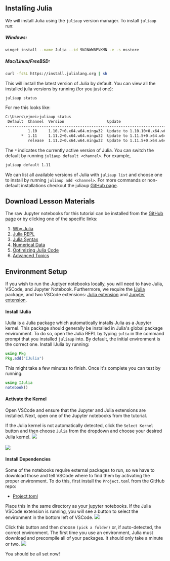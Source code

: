 ## Installing Julia

We will install Julia using the `juliaup` version manager. To install `juliaup` run:

##### Windows:
```sh
winget install --name Julia --id 9NJNWW8PVKMN -e -s msstore
```

##### Mac/Linux/FreeBSD: 
```sh
curl -fsSL https://install.julialang.org | sh
```

This will install the latest version of Julia by default. You can view all the installed julia versions by running (for you just one):

```sh
juliaup status
```

For me this looks like:

```sh
C:\Users\ejmei>juliaup status
 Default  Channel  Version                   Update
-------------------------------------------------------------------------------------------
          1.10     1.10.7+0.x64.w64.mingw32  Update to 1.10.10+0.x64.w64.mingw32 available
       *  1.11     1.11.2+0.x64.w64.mingw32  Update to 1.11.5+0.x64.w64.mingw32 available
          release  1.11.2+0.x64.w64.mingw32  Update to 1.11.5+0.x64.w64.mingw32 available
```

The `*` indicates the currently active version of Julia. You can switch the default by running `juliaup default <channel>`. For example,

```sh
juliaup default 1.11
```

We can list all available versions of Julia with `juliaup list` and choose one to install by running `juliaup add <channel>`. For more commands or non-default installations checkout the juliaup [GitHub page](https://github.com/JuliaLang/juliaup). 


## Download Lesson Materials
The raw Jupyter notebooks for this tutorial can be installed from the [GitHub page](https://github.com/MolSSI-Education/julia-introduction/tree/main/book) or by clicking one of the specific links:

1. [Why Julia](https://github.com/MolSSI-Education/julia-introduction/blob/main/book/1_whyjulia.ipynb)
2. [Julia REPL](https://github.com/MolSSI-Education/julia-introduction/blob/main/book/2_juliarepl.md)
3. [Julia Syntax](https://github.com/MolSSI-Education/julia-introduction/blob/main/book/3_syntax.ipynb)
4. [Numerical Data](https://github.com/MolSSI-Education/julia-introduction/blob/main/book/4_numericaldata.ipynb)
5. [Optimizing Julia Code](https://github.com/MolSSI-Education/julia-introduction/blob/main/book/5_optimization.ipynb)
6. [Advanced Topics](https://github.com/MolSSI-Education/julia-introduction/blob/main/book/6_advanced.ipynb)


## Environment Setup

If you wish to run the Juptyer notebooks locally, you will need to have Julia, VSCode, and Jupyter Notebook. Furthermore, we require the [IJulia](https://github.com/JuliaLang/IJulia.jl) package, and two VSCode extensions: [Julia extension](https://marketplace.visualstudio.com/items?itemName=julialang.language-julia) and [Jupyter extension](https://marketplace.visualstudio.com/items?itemName=ms-toolsai.jupyter).

#### Install IJulia

IJulia is a Julia package which automatically installs Julia as a Jupyter kernel. This package should generally be installed in Julia's global package environment. To do so, open the Julia REPL by typing `julia` in the command prompt that you installed `juliaup` into. By default, the initial environment is the correct one. Install IJulia by running:

```julia
using Pkg
Pkg.add("IJulia")
```

This might take a few minutes to finish. Once it's complete you can test by running:

```julia
using IJulia
notebook()
```

#### Activate the Kernel

Open VSCode and ensure that the Jupyter and Julia extensions are installed. Next, open one of the Jupyter notebooks from the tutorial.

If the Julia kernel is not automatically detected, click the `Select Kernel` button and then choose `Julia` from the dropdown and choose your desired Julia kernel.
<img src="./images/select_kernel.png"/>
<br></br>
<img src="./images/select_julia.png"/>

#### Install Dependencies

Some of the notebooks require external packages to run, so we have to download those and tell VSCode where to find them by activating the proper environment. To do this, first install the `Project.toml` from the GitHub repo:
- [Project.toml](https://github.com/MolSSI-Education/julia-introduction/blob/main/book/Project.toml)

Place this in the same directory as your jupyter notebooks. If the Julia VSCode extension is running, you will see a button to select the environment in the bottom left of VSCode.
<img src="./images/julia_env.png"/>

Click this button and then choose `(pick a folder)` or, if auto-detected, the correct environment. The first time you use an environment, Julia must download and precompile all of your packages. It should only take a minute or two.
<img src="./images/pick_a_folder.png"/>

You should be all set now!

